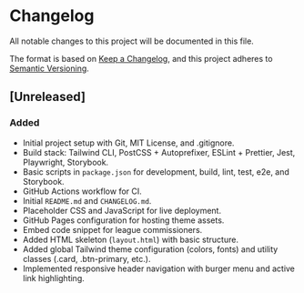 # Changelog
All notable changes to this project will be documented in this file.

The format is based on [Keep a Changelog](https://keepachangelog.com/en/1.0.0/),
and this project adheres to [Semantic Versioning](https://semver.org/spec/v2.0.0.html).

## [Unreleased]

### Added
- Initial project setup with Git, MIT License, and .gitignore.
- Build stack: Tailwind CLI, PostCSS + Autoprefixer, ESLint + Prettier, Jest, Playwright, Storybook.
- Basic scripts in `package.json` for development, build, lint, test, e2e, and Storybook.
- GitHub Actions workflow for CI.
- Initial `README.md` and `CHANGELOG.md`.
- Placeholder CSS and JavaScript for live deployment.
- GitHub Pages configuration for hosting theme assets.
- Embed code snippet for league commissioners.
- Added HTML skeleton (`layout.html`) with basic structure.
- Added global Tailwind theme configuration (colors, fonts) and utility classes (.card, .btn-primary, etc.).
- Implemented responsive header navigation with burger menu and active link highlighting. 